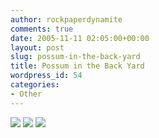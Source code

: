 ```yaml
---
author: rockpaperdynamite
comments: true
date: 2005-11-11 02:05:00+00:00
layout: post
slug: possum-in-the-back-yard
title: Possum in the Back Yard
wordpress_id: 54
categories:
- Other
---
```


[![](http://photos1.blogger.com/blogger/2980/1077/400/third.png)](http://photos1.blogger.com/blogger/2980/1077/1600/third.png)
[![](http://photos1.blogger.com/blogger/2980/1077/400/second.png)](http://photos1.blogger.com/blogger/2980/1077/1600/second.png)
[![](http://photos1.blogger.com/blogger/2980/1077/400/first.png)](http://photos1.blogger.com/blogger/2980/1077/1600/first.png)
